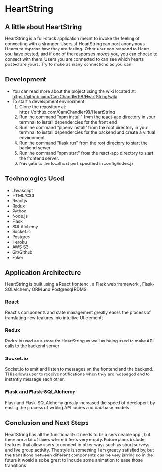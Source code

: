 # HeartString

## A little about HeartString

HeartString is a full-stack application meant to invoke the feeling of connecting with a stranger. Users of HeartString can post anonymous Hearts to express how they are feeling. Other user can respond to Heart you have posted, and if one of the responses moves you, you can choose to connect with them. Users you are connected to can see 
which hearts posted are yours. Try to make as many connections as you can!

## Development
* You can read more about the project using the wiki located at: https://github.com/CamChandler98/HeartString/wiki
* To start a development environment:
    1. Clone the repository at: https://github.com/CamChandler98/HeartString
    2. Run the command "npm install" from the react-app directory in your terminal to install dependencies for the front end
    3. Run the command "pipenv install" from the root directory in your terminal to install dependencies for the backend and create a virtual environment.
    4. Run the command "flask run" from the root directory to start the backend server.
    5. Run the command "npm start" from the react-app directory to start the frontend server.
    6. Navigate to the localhost port specified in config/index.js

## Technologies Used
* Javascript
* HTML/CSS
* Reactjs
* Redux
* Python
* Node.js
* Flask
* SQLAlchemy
* Socket.io
* Postgres
* Heroku
* AWS S3
* Git/Github
* Faker


## Application Architecture 

HeartString is built using a React frontend , a Flask web framework , Flask-SQLAlchemy ORM and Postgresql RDMS 

### React

React's components and state management greatly eases the process of translating new features into intuitive UI elements

### Redux 

Redux is used as a store for HeartString as well as being used to make API calls to the backend server

### Socket.io

Socket.io to emit and listen to messages on the frontend and the backend. THis allows user to receive notifications when they are messaged and to instantly message each other.


### Flask and Flask-SQLAlchemy

Flask and Flask-SQLAlchemy greatly increased the speed of developent by easing the process of writing API routes and database models


## Conclusion and Next Steps

HeartString has all the functionality it needs to be a serviceable app , but there are a lot of times where it feels very empty. Future plans include features that allow users to connect in other ways such as short surveys and live group activity. The style is something I am greatly satisfied by, but the transitions between different components can be very jarring so in the future it would also be great to include some animation to ease those transitions

